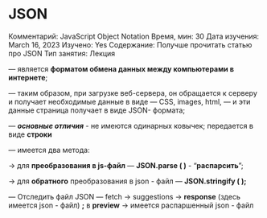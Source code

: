 # JSON

Комментарий: JavaScript Object Notation
Время, мин: 30
Дата изучения: March 16, 2023
Изучено: Yes
Содержание: Получше прочитать статью про JSON
Тип занятия: Лекция

— является **форматом обмена данных между компьютерами в интернете**;

— таким образом, при загрузке веб-сервера, он обращается к серверу и получает необходимые данные в виде — CSS, images, html, — и эти данные страница получает в виде JSON- формата;

— ***основные отличия*** - не имеются одинарных ковычек; передается в виде **строки**

— имеется два метода: 

→ для **преобразования в js-файл** — **JSON.parse ( )** - “**распарсить**”;

→ для **обратного** преобразования в json - файл — **JSON.stringify ( );** 

— Отследить файл JSON — fetch → suggestions → **response** (здесь имеется json - файл) **;** в **preview** → имеется распаршенный json - файл